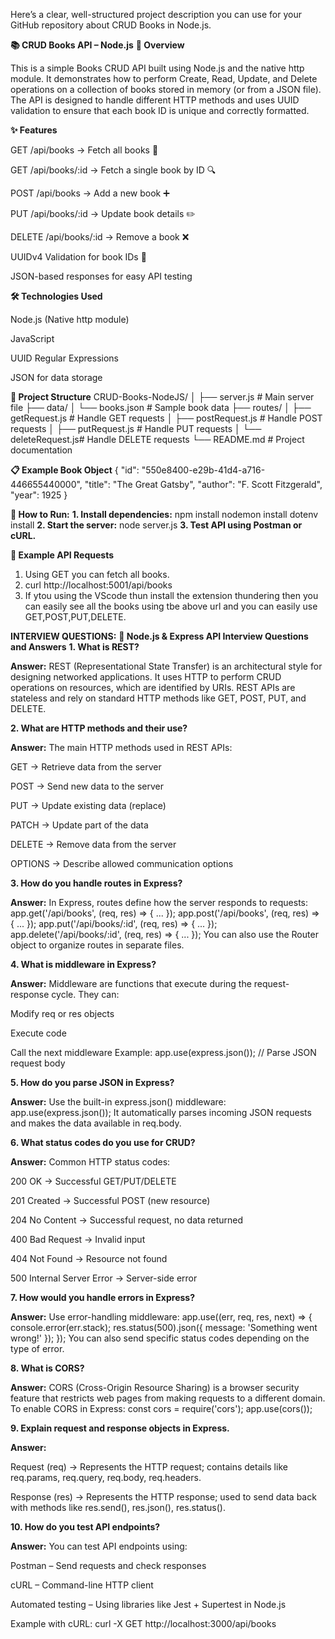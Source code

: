 Here’s a clear, well-structured project description you can use for your GitHub repository about CRUD Books in Node.js.

**📚 CRUD Books API – Node.js**
**📌 Overview**

This is a simple Books CRUD API built using Node.js and the native http module.
It demonstrates how to perform Create, Read, Update, and Delete operations on a collection of books stored in memory (or from a JSON file).
The API is designed to handle different HTTP methods and uses UUID validation to ensure that each book ID is unique and correctly formatted.

**✨ Features**

GET /api/books → Fetch all books 📖

GET /api/books/:id → Fetch a single book by ID 🔍

POST /api/books → Add a new book ➕

PUT /api/books/:id → Update book details ✏️

DELETE /api/books/:id → Remove a book ❌

UUIDv4 Validation for book IDs 🔑

JSON-based responses for easy API testing

**🛠 Technologies Used**

Node.js (Native http module)

JavaScript 

UUID Regular Expressions

JSON for data storage

**📂 Project Structure**
CRUD-Books-NodeJS/
│
├── server.js           # Main server file
├── data/
│   └── books.json      # Sample book data
├── routes/
│   ├── getRequest.js   # Handle GET requests
│   ├── postRequest.js  # Handle POST requests
│   ├── putRequest.js   # Handle PUT requests
│   └── deleteRequest.js# Handle DELETE requests
└── README.md           # Project documentation

**📋 Example Book Object**
{
  "id": "550e8400-e29b-41d4-a716-446655440000",
  "title": "The Great Gatsby",
  "author": "F. Scott Fitzgerald",
  "year": 1925
}

**🚀 How to Run:**
**1. Install dependencies:**
   npm install
   nodemon install
   dotenv install
**2. Start the server:**
   node server.js
**3. Test API using Postman or cURL.**

**📌 Example API Requests**
1. Using GET you can fetch all books.
2. curl http://localhost:5001/api/books
3. If ytou using the VScode thun install the extension thundering then you can easily see all the books using tbe above url and you can easily use GET,POST,PUT,DELETE.

**INTERVIEW QUESTIONS:**
**📌 Node.js & Express API Interview Questions and Answers**
**1. What is REST?**

**Answer:**
REST (Representational State Transfer) is an architectural style for designing networked applications. It uses HTTP to perform CRUD operations on resources, which are identified by URIs. REST APIs are stateless and rely on standard HTTP methods like GET, POST, PUT, and DELETE.

**2. What are HTTP methods and their use?**

**Answer:**
The main HTTP methods used in REST APIs:

GET → Retrieve data from the server

POST → Send new data to the server

PUT → Update existing data (replace)

PATCH → Update part of the data

DELETE → Remove data from the server

OPTIONS → Describe allowed communication options

**3. How do you handle routes in Express?**

**Answer:**
In Express, routes define how the server responds to requests:
app.get('/api/books', (req, res) => { ... });
app.post('/api/books', (req, res) => { ... });
app.put('/api/books/:id', (req, res) => { ... });
app.delete('/api/books/:id', (req, res) => { ... });
You can also use the Router object to organize routes in separate files.

**4. What is middleware in Express?**

**Answer:**
Middleware are functions that execute during the request-response cycle.
They can:

Modify req or res objects

Execute code

Call the next middleware
Example:
app.use(express.json()); // Parse JSON request body

**5. How do you parse JSON in Express?**

**Answer:**
Use the built-in express.json() middleware:
app.use(express.json());
It automatically parses incoming JSON requests and makes the data available in req.body.

**6. What status codes do you use for CRUD?**

**Answer:**
Common HTTP status codes:

200 OK → Successful GET/PUT/DELETE

201 Created → Successful POST (new resource)

204 No Content → Successful request, no data returned

400 Bad Request → Invalid input

404 Not Found → Resource not found

500 Internal Server Error → Server-side error

**7. How would you handle errors in Express?**

**Answer:**
Use error-handling middleware:
app.use((err, req, res, next) => {
  console.error(err.stack);
  res.status(500).json({ message: 'Something went wrong!' });
});
You can also send specific status codes depending on the type of error.

**8. What is CORS?**

**Answer:**
CORS (Cross-Origin Resource Sharing) is a browser security feature that restricts web pages from making requests to a different domain.
To enable CORS in Express:
const cors = require('cors');
app.use(cors());

**9. Explain request and response objects in Express.**

**Answer:**

Request (req) → Represents the HTTP request; contains details like req.params, req.query, req.body, req.headers.

Response (res) → Represents the HTTP response; used to send data back with methods like res.send(), res.json(), res.status().

**10. How do you test API endpoints?**

**Answer:**
You can test API endpoints using:

Postman – Send requests and check responses

cURL – Command-line HTTP client

Automated testing – Using libraries like Jest + Supertest in Node.js

Example with cURL:
curl -X GET http://localhost:3000/api/books




